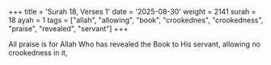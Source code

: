 +++
title = 'Surah 18, Verses 1'
date = '2025-08-30'
weight = 2141
surah = 18
ayah = 1
tags = ["allah", "allowing", "book", "crookednes", "crookedness", "praise", "revealed", "servant"]
+++

All praise is for Allah Who has revealed the Book to His servant, allowing no crookedness in it,